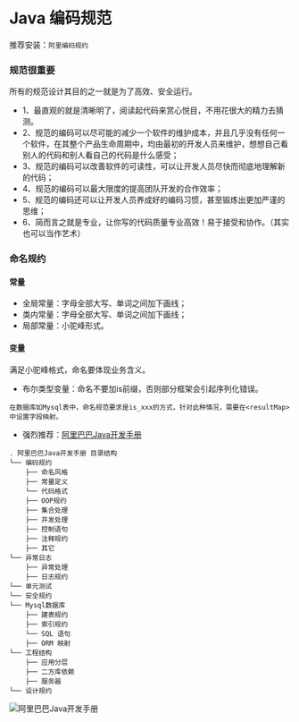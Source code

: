 # Java 编码规范
推荐安装：`阿里编码规约`
### 规范很重要
所有的规范设计其目的之一就是为了高效、安全运行。  
- 1、最直观的就是清晰明了，阅读起代码来赏心悦目，不用花很大的精力去猜测。  
- 2、规范的编码可以尽可能的减少一个软件的维护成本，并且几乎没有任何一个软件，在其整个产品生命周期中，均由最初的开发人员来维护，想想自己看别人的代码和别人看自己的代码是什么感受； 
- 3、规范的编码可以改善软件的可读性，可以让开发人员尽快而彻底地理解新的代码；  
- 4、规范的编码可以最大限度的提高团队开发的合作效率；  
- 5、规范的编码还可以让开发人员养成好的编码习惯，甚至锻炼出更加严谨的思维； 
- 6、简而言之就是专业，让你写的代码质量专业高效！易于接受和协作。（其实也可以当作艺术）

### 命名规约

#### 常量
- 全局常量：字母全部大写、单词之间加下画线；
- 类内常量：字母全部大写、单词之间加下画线；
- 局部常量：小驼峰形式。

#### 变量   
满足小驼峰格式，命名要体现业务含义。

- 布尔类型变量：命名不要加is前缀，否则部分框架会引起序列化错误。
```
在数据库如Mysql表中，命名规范要求是is_xxx的方式，针对此种情况，需要在<resultMap>中设置字段映射。
```

* 强烈推荐：[阿里巴巴Java开发手册](https://edu.aliyun.com/certification/cldt02?spm=5176.11999222.1216634.70.64b2ff12aCht0j)
```text
. 阿里巴巴Java开发手册 目录结构 
└── 编码规约
    ├── 命名风格
    ├── 常量定义
    └── 代码格式
    ├── OOP规约
    ├── 集合处理
    ├── 并发处理
    ├── 控制语句
    ├── 注释规约
    ├── 其它
└── 异常日志
    ├── 异常处理
    ├── 日志规约
└── 单元测试
└── 安全规约
└── Mysql数据库
    ├── 建表规约
    ├── 索引规约
    └── SQL 语句
    ├── ORM 映射
└── 工程结构
    ├── 应用分层
    ├── 二方库依赖
    ├── 服务器
└── 设计规约
```
![阿里巴巴Java开发手册](../_images/AlibabaJava.png "阿里巴巴Java开发手册")